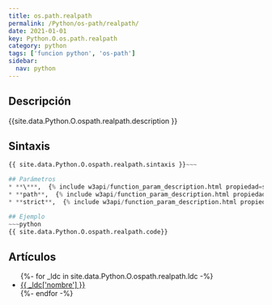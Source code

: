 ```yaml
---
title: os.path.realpath
permalink: /Python/os-path/realpath/
date: 2021-01-01
key: Python.O.os.path.realpath
category: python
tags: ['funcion python', 'os-path']
sidebar: 
  nav: python
---
```


## Descripción
{{site.data.Python.O.ospath.realpath.description }}

## Sintaxis
~~~python
{{ site.data.Python.O.ospath.realpath.sintaxis }}~~~

## Parámetros
* **\***,  {% include w3api/function_param_description.html propiedad=site.data.Python.O.os.path.realpath valor="*" %}
* **path**,  {% include w3api/function_param_description.html propiedad=site.data.Python.O.os.path.realpath valor="path" %}
* **strict**,  {% include w3api/function_param_description.html propiedad=site.data.Python.O.os.path.realpath valor="strict" %}

## Ejemplo
~~~python
{{ site.data.Python.O.ospath.realpath.code}}
~~~

## Artículos
<ul>
{%- for _ldc in site.data.Python.O.ospath.realpath.ldc -%}
   <li>
       <a href="{{_ldc['url'] }}">{{ _ldc['nombre'] }}</a>
   </li>
{%- endfor -%}
</ul>
